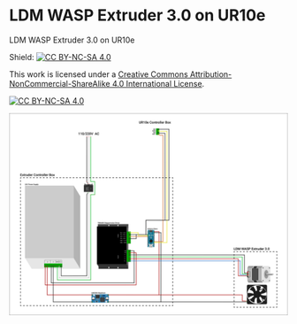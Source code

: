 # LDM WASP Extruder 3.0 on UR10e
LDM WASP Extruder 3.0 on UR10e

Shield: [![CC BY-NC-SA 4.0][cc-by-nc-sa-shield]][cc-by-nc-sa]

This work is licensed under a
[Creative Commons Attribution-NonCommercial-ShareAlike 4.0 International License][cc-by-nc-sa].

[![CC BY-NC-SA 4.0][cc-by-nc-sa-image]][cc-by-nc-sa]

[cc-by-nc-sa]: http://creativecommons.org/licenses/by-nc-sa/4.0/
[cc-by-nc-sa-image]: https://licensebuttons.net/l/by-nc-sa/4.0/88x31.png
[cc-by-nc-sa-shield]: https://img.shields.io/badge/License-CC%20BY--NC--SA%204.0-lightgrey.svg


![LDM WASP Extruder 3 0 on UR10e_Wiring_Diagram](./assets/LDM_WASP_Extruder_3.0_on_UR10e_Wiring_Diagram.svg)
